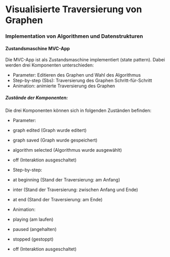 # Visualisierte Traversierung von Graphen
### Implementation von Algorithmen und Datenstrukturen
 
#### Zustandsmaschine MVC-App
Die MVC-App ist als Zustandsmaschine implementiert (state pattern). Dabei werden drei Komponenten unterschieden:
- Parameter: Editieren des Graphen und Wahl des Algorithmus
- Step-by-step (Sbs): Traversierung des Graphen Schritt-für-Schritt 
- Animation: animierte Traversierung des Graphen

##### Zustände der Komponenten:
Die drei Komponenten können sich in folgenden Zuständen befinden:
- Parameter: 
 - graph edited (Graph wurde editert)
 - graph saved (Graph wurde gespeichert)
 - algorithm selected (Algorithmus wurde ausgewählt)
 - off (Interaktion ausgeschaltet)

- Step-by-step:
 - at beginning (Stand der Traversierung: am Anfang)
 - inter (Stand der Traversierung: zwischen Anfang und Ende)
 - at end (Stand der Traversierung: am Ende)

- Animation: 
 - playing (am laufen)
 - paused (angehalten)
 - stopped (gestoppt)
 - off (Interaktion ausgeschaltet)
